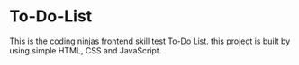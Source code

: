 # To-Do-List

This is the coding ninjas frontend skill test To-Do List. this project is built by using simple HTML, CSS and JavaScript.
